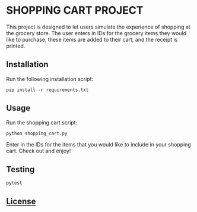 # SHOPPING CART PROJECT

This project is designed to let users simulate the experience of shopping at the grocery store. The user enters in IDs for the grocery items they would like to purchase, these items are added to their cart, and the receipt is printed.

## Installation

Run the following installation script:

```
pip install -r requirements.txt
```

## Usage

Run the shopping cart script:

```
python shopping_cart.py
```

Enter in the IDs for the items that you would like to include in your shopping cart. Check out and enjoy!

## Testing

```
pytest
```

## [License](/LICENSE.md)
